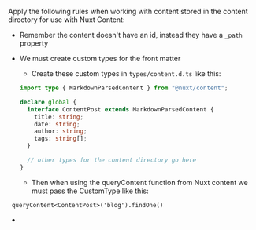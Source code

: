 Apply the following rules when working with content stored in the content directory for use with Nuxt Content:

- Remember the content doesn't have an id, instead they have a `_path` property
- We must create custom types for the front matter

  - Create these custom types in `types/content.d.ts` like this:

  ```typescript
  import type { MarkdownParsedContent } from "@nuxt/content";

  declare global {
    interface ContentPost extends MarkdownParsedContent {
      title: string;
      date: string;
      author: string;
      tags: string[];
    }

    // other types for the content directory go here
  }
  ```

  - Then when using the queryContent function from Nuxt content we must pass the CustomType like this:

```
 queryContent<ContentPost>('blog').findOne()
```

-
